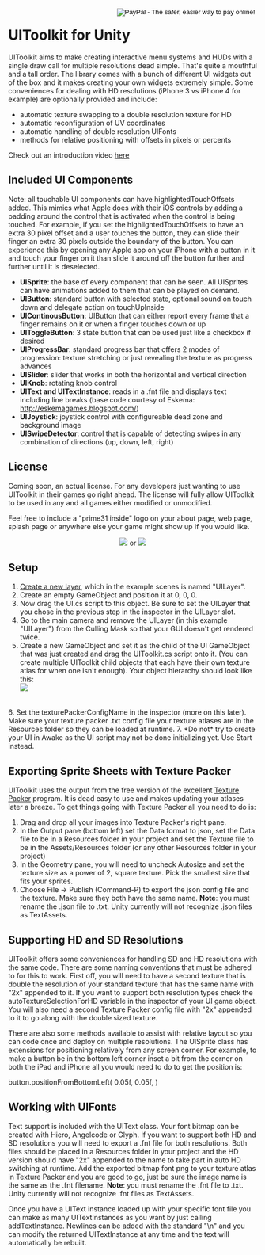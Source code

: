 <div style="float: right">
	<form action="https://www.paypal.com/cgi-bin/webscr" method="post">
	<input type="hidden" name="cmd" value="_donations">
	<input type="hidden" name="business" value="desaro@gmail.com">
	<input type="hidden" name="lc" value="US">
	<input type="hidden" name="item_name" value="prime31 studios UIToolkit">
	<input type="hidden" name="no_note" value="0">
	<input type="hidden" name="currency_code" value="USD">
	<input type="hidden" name="bn" value="PP-DonationsBF:btn_donate_LG.gif:NonHostedGuest">
	<input type="image" src="https://www.paypalobjects.com/WEBSCR-640-20110429-1/en_US/i/btn/btn_donate_LG.gif" border="0" name="submit" alt="PayPal - The safer, easier way to pay online!">
	<img alt="" border="0" src="https://www.paypalobjects.com/WEBSCR-640-20110429-1/en_US/i/scr/pixel.gif" width="1" height="1">
	</form>
</div>

UIToolkit for Unity
=======

UIToolkit aims to make creating interactive menu systems and HUDs with a single draw call for multiple resolutions dead simple.  That's quite a mouthful
and a tall order. The library comes with a bunch of different UI widgets out of the box
and it makes creating your own widgets extremely simple.  Some conveniences for dealing with HD resolutions (iPhone 3 vs iPhone 4 for example) are
optionally provided and include:

* automatic texture swapping to a double resolution texture for HD
* automatic reconfiguration of UV coordinates
* automatic handling of double resolution UIFonts
* methods for relative positioning with offsets in pixels or percents

Check out an introduction video [here](http://www.youtube.com/watch?v=WeV1zbMpm5k)

Included UI Components
-----

Note: all touchable UI components can have highlightedTouchOffsets added.  This mimics what Apple does with their iOS controls by adding a padding around
the control that is activated when the control is being touched.  For example, if you set the highlightedTouchOffsets to have an extra 30 pixel offset
and a user touches the button, they can slide their finger an extra 30 pixels outside the boundary of the button.  You can experience this by opening
any Apple app on your iPhone with a button in it and touch your finger on it than slide it around off the button further and further until it is deselected.

* **UISprite**: the base of every component that can be seen.  All UISprites can have animations added to them that can be played on demand.
* **UIButton**: standard button with selected state, optional sound on touch down and delegate action on touchUpInside
* **UIContinousButton**: UIButton that can either report every frame that a finger remains on it or when a finger touches down or up
* **UIToggleButton**: 3 state button that can be used just like a checkbox if desired
* **UIProgressBar**: standard progress bar that offers 2 modes of progression: texture stretching or just revealing the texture as progress advances
* **UISlider**: slider that works in both the horizontal and vertical direction
* **UIKnob**: rotating knob control
* **UIText and UITextInstance**: reads in a .fnt file and displays text including line breaks (base code courtesy of Eskema: http://eskemagames.blogspot.com/)
* **UIJoystick**: joystick control with configureable dead zone and background image
* **UISwipeDetector**: control that is capable of detecting swipes in any combination of directions (up, down, left, right)


License
-----
Coming soon, an actual license.  For any developers just wanting to use UIToolkit in their games go right ahead.  The license will fully allow UIToolkit
to be used in any and all games either modified or unmodified.

Feel free to include a "prime31 inside" logo on your about page, web page, splash page or anywhere else your game might show up if you would like.  
<div style="text-align: center">
<img src="http://prime31.com/assets/images/prime31Inside.png" /> or <img src="http://prime31.com/assets/images/prime31InsideSmall.png" />
</div>


Setup
-----

1. [Create a new layer](http://unity3d.com/support/documentation/Components/Layers.html), which in the example scenes is named "UILayer".
2. Create an empty GameObject and position it at 0, 0, 0.
3. Now drag the UI.cs script to this object.  Be sure to set the UILayer that you chose in the previous step in the inspector in the UILayer slot.
4. Go to the main camera and remove the UILayer (in this example "UILayer") from the Culling Mask so that your GUI doesn't get rendered twice.
5. Create a new GameObject and set it as the child of the UI GameObject that was just created and drag the UIToolkit.cs script onto it.
(You can create multiple UIToolkit child objects that each have their own texture atlas for when one isn't enough).  Your object hierarchy should look like this:<br />
![](http://cl.ly/6Z6x/Screen_shot_2011-05-08_at_10.34.01_AM.png)
<br />
6. Set the texturePackerConfigName in the inspector (more on this later).  Make sure your texture packer .txt config file your
texture atlases are in the Resources folder so they can be loaded at runtime.
7. *Do not* try to create your UI in Awake as the UI script may not be done initializing yet.  Use Start instead.


Exporting Sprite Sheets with Texture Packer
-----

UIToolkit uses the output from the free version of the excellent [Texture Packer](http://www.texturepacker.com/) program.  It is dead easy to use
and makes updating your atlases later a breeze.  To get things going with Texture Packer all you need to do is:

1. Drag and drop all your images into Texture Packer's right pane.
2. In the Output pane (bottom left) set the Data format to json, set the Data file to be in a Resources folder in your project and set the Texture
file to be in the Assets/Resources folder (or any other Resources folder in your project)
3. In the Geometry pane, you will need to uncheck Autosize and set the texture size as a power of 2, square texture.  Pick the smallest size that fits your sprites.
4. Choose File -> Publish (Command-P) to export the json config file and the texture.  Make sure they both have the same name.  **Note**: you must rename
the .json file to .txt.  Unity currently will not recognize .json files as TextAssets.


Supporting HD and SD Resolutions
-----

UIToolkit offers some conveniences for handling SD and HD resolutions with the same code.  There are some naming conventions that must be adhered
to for this to work.  First off, you will need to have a second texture that is double the resolution of your standard texture that has the same
name with "2x" appended to it.  If you want to support both resolution types check the autoTextureSelectionForHD variable in the inspector of
your UI game object.  You will also need a second Texture Packer config file with "2x" appended to it to go along with the double sized texture.

There are also some methods available to assist with relative layout so you can code once and deploy on multiple resolutions.  The UISprite class
has extensions for positioning relatively from any screen corner. For example, to make a
button be in the bottom left corner inset a bit from the corner on both the iPad and iPhone all you would need to do to get the position is:

button.positionFromBottomLeft( 0.05f, 0.05f, )


Working with UIFonts
-----

Text support is included with the UIText class.  Your font bitmap can be created with Hiero, Angelcode or Glyph.  If you want to support both HD
and SD resolutions you will need to export a .fnt file for both resolutions.  Both files should be placed in a Resources folder in your project
and the HD version should have "2x" appended to the name to take part in auto HD switching at runtime.  Add the exported bitmap font png to your
texture atlas in Texture Packer and you are good to go, just be sure the image name is the same as the .fnt filename.  **Note**: you must rename
the .fnt file to .txt.  Unity currently will not recognize .fnt files as TextAssets.

Once you have a UIText instance loaded up with your specific font file you can make as many UITextInstances as you want by just calling
addTextInstance.  Newlines can be added with the standard "\\n" and you can modify the returned UITextInstance at any time and the text
will automatically be rebuilt.
